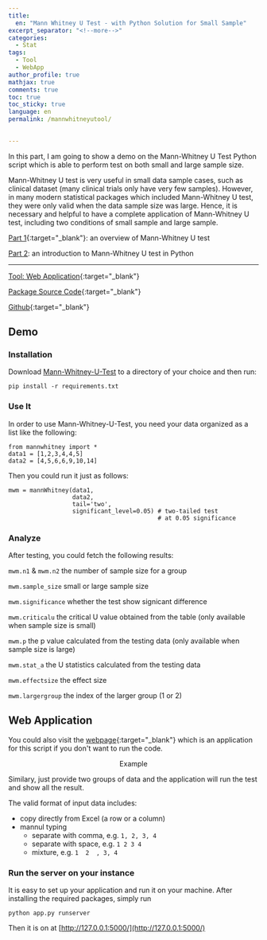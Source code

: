 ```yaml
---
title: 
  en: "Mann Whitney U Test - with Python Solution for Small Sample"
excerpt_separator: "<!--more-->"
categories:
  - Stat
tags:
  - Tool
  - WebApp
author_profile: true
mathjax: true
comments: true
toc: true
toc_sticky: true
language: en
permalink: /mannwhitneyutool/

  
---
```



In this part, I am going to show a demo on the Mann-Whitney U Test Python script which is able to perform test on both small and large sample size. 

Mann-Whitney U test is very useful in small data sample cases, such as clinical dataset (many clinical trials only have very few samples). However, in many modern statistical packages which included Mann-Whitney U test, they were only valid when the data sample size was large. Hence, it is necessary and helpful to have a complete application of Mann-Whitney U test, including two conditions of small sample and large sample. 

[Part 1](https://hatchin.netlify.com/mannwhitneyu/?utm_source=blog&utm_medium=post&utm_campaign=part2){:target="_blank"}: an overview of Mann-Whitney U test

[Part 2](https://hatchin.netlify.com/mannwhitneyutool/): an introduction to Mann-Whitney U test in Python

------------------------

[Tool: Web Application](https://mannwhitney.herokuapp.com/?utm_source=blog&utm_medium=post&utm_campaign=Webpage){:target="_blank"}

[Package Source Code](https://github.com/Hatchin/Mann-Whitney-U-Test/blob/master/mannwhitney.py){:target="_blank"}

[Github](https://github.com/Hatchin/Mann-Whitney-U-Test){:target="_blank"}

Demo
----------------------------

### Installation

Download [Mann-Whitney-U-Test](https://github.com/Hatchin/Mann-Whitney-U-Test) to a directory of your choice and then run:

```
pip install -r requirements.txt
```

### Use It

In order to use Mann-Whitney-U-Test, you need your data organized as a list like the following:

```
from mannwhitney import *
data1 = [1,2,3,4,4,5]
data2 = [4,5,6,6,9,10,14]
```

Then you could run it just as follows:
```
mwm = mannWhitney(data1,
                  data2, 
                  tail='two', 
                  significant_level=0.05) # two-tailed test
                                          # at 0.05 significance
```

### Analyze

After testing, you could fetch the following results:

`mwm.n1` & `mwm.n2`  the number of sample size for a group

`mwm.sample_size`    small or large sample size

`mwm.significance`   whether the test show signicant difference

`mwm.criticalu`      the critical U value obtained from the table (only available when sample size is small)

`mwm.p`              the p value calculated from the testing data (only available when sample size is large)

`mwm.stat_a`         the U statistics calculated from the testing data

`mwm.effectsize`     the effect size

`mwm.largergroup`    the index of the larger group (1 or 2)

Web Application
--------------

You could also visit the [webpage](https://mannwhitney.herokuapp.com/?utm_source=blog&utm_medium=post&utm_campaign=Webpage){:target="_blank"} which is an application for this script if you don't want to run the code. 

<p align="center">
  <img src="https://raw.githubusercontent.com/Hatchin/Mann-Whitney-U-Test/master/demo.png" alt="">Example
</p>

Similary, just provide two groups of data and the application will run the test and show all the result. 

The valid format of input data includes:
  - copy directly from Excel (a row or a column)
  - mannul typing
    - separate with comma, e.g. `1, 2, 3, 4`
    - separate with space, e.g. `1 2 3 4`
    - mixture, e.g. `1  2  , 3, 4`
    
### Run the server on your instance

It is easy to set up your application and run it on your machine. After installing the required packages, simply run

```
python app.py runserver
```

Then it is on at [http://127.0.0.1:5000/](http://127.0.0.1:5000/)

